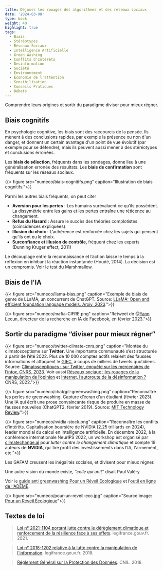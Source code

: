 ```yaml
---
title: Déjouer les rouages des algorithmes et des réseaux sociaux
date: '2024-03-08'
type: book
weight: 40
highlight: true
tags:
  - Biais
  - Stéréotypes
  - Réseaux Sociaux
  - Intelligence Artificielle
  - Green Washing
  - Conflits d'Interets
  - Desinformation
  - Société
  - Environnement
  - Économie de l'attention
  - Sensibilisation
  - Conseils Pratiques
  - Débats
---
```


Comprendre leurs origines et sortir du paradigme diviser pour mieux régner.

<!--more-->

## Biais cognitifs

En psychologie cognitive, les biais sont des raccourcis de la pensée.
Ils mènent à des conclusions rapides, par exemple la présence ou non d'un danger, et donnent un certain avantage d'un point de vue évolutif (par exemple pour se défendre), mais ils peuvent aussi mener à des stéréotypes et conclusions érronées.

Les <b>biais de sélection</b>, fréquents dans les sondages, donne lieu à une généralisation erronée des résultats.
Les <b>biais de confirmation</b> sont fréquents sur les réseaux sociaux.

{{< figure src="numeco/biais-cognitifs.png" caption="Illustration de biais cognitifs.">}}

Parmi les autres biais fréquents, on peut citer
* <b>Aversion pour les pertes</b> : Les humains surévaluent ce qu’ils possèdent. La dissymétrie entre les gains et les pertes entraîne une réticence au changement. 
* <b>Refus du Hasard</b> : Assure le succès des théories complotistes (coïncidences expliquées).
* <b>Illusion du choix</b> : L’adhérence est renforcée chez les sujets qui pensent qu’ils ont eu le choix.
* <b>Surconfiance et illusion de contrôle</b>, fréquent chez les experts (Dunning Kruger effect, 2011)

Le découplage entre la reconnaissance et l’action laisse le temps à la réflexion en inhibant la réaction instantanée (Houdé, 2014). La décision est un compromis. Voir le test du Marshmallow. 

## Biais de l'IA

{{< figure src="numeco/llama-bias.png" caption="Exemple de biais de genre de LLaMA, un concurrent de ChatGPT. Source: [LLaMA: Open and efficient foundation language models. Arxiv, 2023](https://arxiv.org/abs/2302.13971).">}}

{{< figure src="numeco/mafia-CIFRE.png" caption="Retweet de @[Yann Lecun](https://twitter.com/ylecun/status/1629845738170597376?lang=en), directeur de la recherche en IA de Facebook, en février 2023.">}}

## Sortir du paradigme “diviser pour mieux régner”

{{< figure src="numeco/twitter-climate-cnrs.png" caption="Montée du climatosceptisme sur <b>Twitter</b>. Une importante communauté s’est structurée à partir de l’été 2022. Plus de 10 000 comptes actifs relaient des fausses informations et attaquent le [GIEC](https://www.ecologie.gouv.fr/publication-du-6e-rapport-synthese-du-giec), à coups de milliers de tweets quotidiens. Source: [Climatosceptiques : sur Twitter, enquête sur les mercenaires de l’intox, CNRS, 2023](https://lejournal.cnrs.fr/articles/climatosceptiques-sur-twitter-enquete-sur-les-mercenaires-de-lintox). Voir aussi [Réseaux sociaux : les rouages de la manipulation de l’opinion](https://lejournal.cnrs.fr/articles/reseaux-sociaux-les-rouages-de-la-manipulation-de-lopinion) et [Internet, l’autoroute de la désinformation ?](https://lejournal.cnrs.fr/articles/internet-lautoroute-de-la-desinformation) CNRS, 2022.">}}

{{< figure src="numeco/chatgpt-greenwashing.png" caption="Reconnaître les perles de greenwashing. Capture d’écran d’un étudiant (février 2023). Une IA qui écrit une prose convaincante risque de produire en masse de fausses nouvelles (ChatGPT2, février 2019). Source: [MIT Technology Review](https://www.technologyreview.com/2019/02/14/137426/an-ai-tool-auto-generates-fake-news-bogus-tweets-and-plenty-of-gibberish/).">}}

{{< figure src="numeco/nvidia-stock.png" caption="Reconnaître les conflits d’intérêts. Capitalisation boursière de NVIDIA (2.25 trilliards en 2024), leader mondial du calcul en intelligence artificielle. En décembre 2022, à la conférence internationale NeurIPS 2022, un workshop est organisé par [climatechange.ai](https://www.climatechange.ai/events/neurips2022) pour <i>lutter contre le changement climatique</i> et compte 19 auteurs de <b>NVIDIA</b>, qui tire profit des investissements dans l'IA, l'armement, etc.">}}

Les GAFAM creusent les inégalités sociales, et divisent pour mieux régner. 

Une autre vision du monde existe, <i>“celle qui unit”</i> disait Paul Valéry.

Voir le [guide anti greenwashing Pour un Réveil Écologique](https://pour-un-reveil-ecologique.org/fr/les-entreprises-nous-repondent/#guide-anti-greenwashing) et l'[outil en ligne de l'ADEME](https://communication-responsable.ademe.fr/antigreenwashing).

{{< figure src="numeco/pour-un-reveil-eco.jpg" caption="Source image: [Pour un Réveil Écologique](https://pour-un-reveil-ecologique.org/fr/)">}}

## Textes de loi

> [Loi n° 2021-1104 portant lutte contre le dérèglement climatique et renforcement de la résilience face à ses effets](https://www.legifrance.gouv.fr/jorf/id/JORFTEXT000043956924). legifrance.gouv.fr. 2021.

> [Loi n° 2018-1202 relative à la lutte contre la manipulation de l'information](https://www.legifrance.gouv.fr/jorf/id/JORFTEXT000037847559). legifrance.gouv.fr. 2018.

> [Réglement Général sur la Protection des Données](https://www.cnil.fr/fr/rgpd-de-quoi-parle-t-on). CNIL. 2018.
